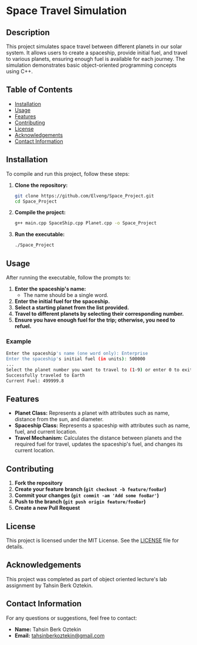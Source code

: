 
# Space Travel Simulation

## Description

This project simulates space travel between different planets in our solar system. It allows users to create a spaceship, provide initial fuel, and travel to various planets, ensuring enough fuel is available for each journey. The simulation demonstrates basic object-oriented programming concepts using C++.

## Table of Contents

- [Installation](#installation)
- [Usage](#usage)
- [Features](#features)
- [Contributing](#contributing)
- [License](#license)
- [Acknowledgements](#acknowledgements)
- [Contact Information](#contact-information)

## Installation

To compile and run this project, follow these steps:

1. **Clone the repository:**
    ```bash
    git clone https://github.com/Elveng/Space_Project.git
    cd Space_Project
    ```

2. **Compile the project:**
    ```bash
    g++ main.cpp SpaceShip.cpp Planet.cpp -o Space_Project
    ```

3. **Run the executable:**
    ```bash
    ./Space_Project
    ```

## Usage

After running the executable, follow the prompts to:

1. **Enter the spaceship's name:**
    - The name should be a single word.
2. **Enter the initial fuel for the spaceship.**
3. **Select a starting planet from the list provided.**
4. **Travel to different planets by selecting their corresponding number.**
5. **Ensure you have enough fuel for the trip; otherwise, you need to refuel.**

### Example

```sh
Enter the spaceship's name (one word only): Enterprise
Enter the spaceship's initial fuel (in units): 500000
...
Select the planet number you want to travel to (1-9) or enter 0 to exit: 3
Successfully traveled to Earth
Current Fuel: 499999.8
```

## Features

- **Planet Class:** Represents a planet with attributes such as name, distance from the sun, and diameter.
- **Spaceship Class:** Represents a spaceship with attributes such as name, fuel, and current location.
- **Travel Mechanism:** Calculates the distance between planets and the required fuel for travel, updates the spaceship's fuel, and changes its current location.

## Contributing

1. **Fork the repository**
2. **Create your feature branch (`git checkout -b feature/fooBar`)**
3. **Commit your changes (`git commit -am 'Add some fooBar'`)**
4. **Push to the branch (`git push origin feature/fooBar`)**
5. **Create a new Pull Request**

## License

This project is licensed under the MIT License. See the [LICENSE](LICENSE) file for details.

## Acknowledgements

This project was completed as part of object oriented lecture's lab assignment by Tahsin Berk Oztekin.

## Contact Information

For any questions or suggestions, feel free to contact:

- **Name:** Tahsin Berk Oztekin
- **Email:** tahsinberkoztekin@gmail.com

